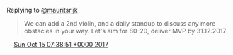 Replying to [@mauritsrijk](https://twitter.com/DromerDenker/status/919264236823511042)

> We can add a 2nd violin, and a daily standup to discuss any more obstacles in your way\. Let's aim for 80\-20, deliver MVP by 31\.12\.2017

<img src="../../media/tweet.ico" width="12" /> [Sun Oct 15 07:38:51 +0000 2017](https://twitter.com/DromerDenker/status/919467590589845504)